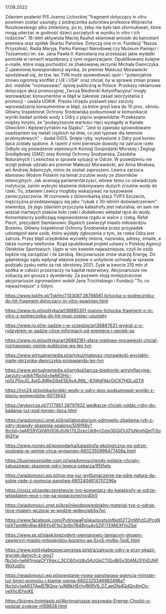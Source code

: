 17.08.2022

Zdaniem posłanki PiS Joanny Lichockiej "fragment dotyczący in vitro powinien zostać usunięty z podręcznika autorstwa profesora Wojciecha Roszkowskiego albo zmieniony, po to, żeby nie było tam sformułowań, które mogą uderzać w godność dzieci poczętych w wyniku in vitro i ich rodziców". 16-letni aktywista Maciej Rauhut skierował wnioski do kancelarii premiera oraz spółek Skarbu Państwa. Dotyczą one m.in. Fundacji "Nasza Przyszłość, Radia Maryja, Parku Pamięci Narodowej czy Muzeum Pamięci i Tożsamości im. św. Jana Pawła II. Kancelaria ma przekazać jakie wydatki poniosła w ramach współpracy z tymi organizacjami. Opublikowano kolejne e-maile, które mają pochodzić ze zhakowanej skrzynki Michała Dworczyka. Z ujawnionej korespondencji wynika, że premier Mateusz Morawiecki spodziewał się, że tzw. lex TVN może spowodować opór i "potencjalnie znowu ogromny konflikt z UE i USA" oraz chciał, by w sprawie zmian prawa dot. mediów "rozmasować" opinię publiczną w Polsce. Przekazy reklamowe dotyczące akcji promocyjnej „Tarcza Biedronki Antyinflacyjna” mogły wprowadzać konsumentów w błąd w zakresie zasad skorzystania z promocji - uważa UOKiK. Prezes Urzędu postawił sieci zarzuty wprowadzania konsumentów w błąd, za które grozi kara do 10 proc. obrotu. Główny Inspektorat Ochrony Środowiska podsumował w komunikacie wyniki badań próbek wody z Odry z pięciu województw. Przekazano między innymi, że "podwyższone wartości rtęci wystąpiły w Kanale Gliwickim i Kędzierzyńskim na Śląsku". "Jest to zjawisko spowodowane osadzaniem się metali ciężkich na dnie, co jest typowe dla terenów przemysłowych" - dodał GIOŚ. Śnięte ryby, wyłowione z Odry pod koniec lipca zostały spalone. A razem z nimi pierwsze dowody na zatrucie rzeki. Odbyło się posiedzenie sejmowych Komisji Gospodarki Morskiej i Żeglugi Śródlądowej (GMZ) oraz Komisji Ochrony Środowiska, Zasobów Naturalnych i Leśnictwa w sprawie sytuacji w Odrze. W posiedzeniu nie wzięli jednak udziału ani premier Mateusz Morawiecki, ani Anna Moskwa, ani Andrzej Adamczyk, mimo że zostali zaproszeni. Lewica zarzuca kłamstwo Wodom Polskim na temat zrzutów wody ze zbiorników retencyjnych. Jak oceniają parlamentarzyści, wbrew temu co oświadczyła instytucja, zanim wykryto skażenie dokonywano dużych zrzutów wody do rzeki. To, zdaniem Lewicy mogłoby wskazywać na tuszowanie zanieczyszczenia. W rozmowie z dziennikarką stacji TVP3 Szczecin, mężczyzna przedstawiający się jako "rybak z 30-letnim doświadczeniem" stwierdza, że jego zdaniem przyczyna katastrofy jest naturalna, on sam nie widział martwych ptaków koło rzeki i dodatkowo wkładał ręce do wody. Komentatorzy podliczają niepowodzenia rządu w walce z rzeką. Rafał Piech, prezydent Siemianowic Śląskich zawierzył miasto miłosierdziu Bożemu. Główny Inspektorat Ochrony Środowiska przez przypadek udostępnił dane osób, które wysłały zgłoszenia o tym, że rzeka Odra jest zatruta. Przez błąd urzędników wyciekły imiona, nazwiska, adresy, emaile, a także numery telefonów. Rząd opublikował projekt ustawy o Polskiej Agencji Obiektów Sportowych. Ujęto w nim kwestie najważniejsze, czyli ile osób będzie nią zarządzać i ile zarobią. Akcjonariusze znów skarżą Energę. Do gdańskiego sądu wpłynął właśnie pozew o uchylenie uchwały w sprawie podziału zysku netto za rok obrotowy 2021. Zysk w kwocie 210 mln zł spółka w całości przeznaczy na kapitał rezerwowy. Akcjonariusze nie zobaczą ani grosza z dywidendy. Za pozwem stoją mniejszościowi akcjonariusze zgromadzeni wokół Jana Trzcińskiego i Fundacji "To, co najważniejsze" z Gdyni.

https://www.tokfm.pl/Tokfm/7,103087,28798561,lichocka-o-podreczniku-do-hit-fragment-dotyczacy-in-vitro-powinien.html

https://www.rp.pl/polityka/art36885301-joanna-lichocka-fragment-o-in-vitro-z-podrecznika-do-hit-musi-zostac-usuniety

https://www.rp.pl/w-sadzie-i-w-urzedzie/art36887631-wygral-z-o-rydzykiem-w-sadzie-chce-informacji-od-premiera-i-spolek-sp

https://www.rp.pl/polityka/art36892161-afera-mailowa-morawiecki-chcial-rozmasowac-opinie-publiczna-ws-lex-tvn

https://www.wirtualnemedia.pl/artykul/mateusz-morawiecki-wyciekly-maile-skrzynka-dworczyka-propaganda-lex-tvn

https://www.wirtualnemedia.pl/artykul/tarcza-biedronki-antyinflacyjna-zarzuty-uokik?fbclid=IwAR3Hic-rpGLPSqJG_4stGJMRpD9sESEAy4JNN_-83WgFAkrGtCK7HDLuDT8

https://tvn24.pl/polska/probki-wody-z-odry-gios-podsumowal-wyniki-z-pieciu-wojewodztw-6073643

https://wyborcza.pl/7,177851,28797832,wedkarze-chcieli-oddac-ryby-do-badania-juz-pod-koniec-lipca.html

https://wiadomosci.onet.pl/kraj/laboratorium-odmowilo-zbadania-ryb-z-odry-dowody-skazenia-spalono/506f66y?fbclid=IwAR39VQijWh0O6JlUtk17iLDzpcUk8yri2gm3GQjOU01sNnvhQmTjSo4iQYw

https://www.money.pl/gospodarka/katastrofa-ekologiczna-na-odrze-poslowie-w-sejmie-chca-wyjasnien-6802350998477408a.html

https://businessinsider.com.pl/wiadomosci/wody-polskie-chcialy-zatuszowac-skazenie-odry-lewica-oskarza/95t5els

https://wiadomosci.wp.pl/tvp-ma-juz-wytlumaczenie-na-odre-natura-da-sobie-rade-z-pomoca-panstwa-6802404814707296a

https://noizz.pl/spoleczenstwo/w-tvp-komentarz-do-katastrofy-w-odrze-wkladalem-rece-i-nie-sa-poparzone/njv40r0

https://wiadomosci.onet.pl/kraj/nieodpowiedzialny-material-tvp-o-odrze-rece-mialem-wczoraj-w-wodzie-wideo/wb5q7pc

https://www.facebook.com/PutinowaPolska/posts/pfbid02T2mWhzDJPcgNtgiXTpmMmRwr4R8Yo4FfeCbr8n7R4Bjnu4vSZjFjTEMjEXFhj25al

https://www.se.pl/slask/prezydent-siemianowic-lamiacym-glosem-zawierzyl-miasto-milosierdziu-bozemu-aa-SxyS-mv8q-7qoE.html

https://www.politykabezpieczenstwa.pl/pl/a/zatrucie-odry-a-przy-okazji-wyciek-danych-z-gios?fbclid=IwAR1mpaCFY6gxJ_3CC6Ovlz8u5AzGlsCTlQviBi5x30AMJSYnDJNFWgXzd0c

https://wiadomosci.wp.pl/powstanie-nowa-panstwowa-agencja-minister-juz-broni-pomyslu-i-klamie-opinia-6802325346982496a?fbclid=IwAR3TAwB7BQox-yJM8kHErhyRKRV6_O7_aeGfq4QdQn4mOv-veXhclEfyoKE

https://biznes.trojmiasto.pl/Akcjonariusze-pozywaja-Energe-Chodzi-o-podzial-zyskow-n169826.html
